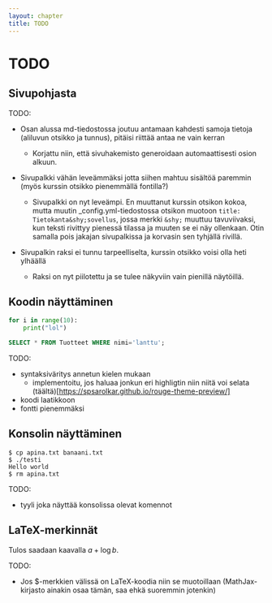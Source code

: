 ```yaml
---
layout: chapter
title: TODO
---
```


# TODO

## Sivupohjasta

TODO:
* Osan alussa md-tiedostossa joutuu antamaan kahdesti samoja tietoja
  (aliluvun otsikko ja tunnus), pitäisi riittää antaa ne vain kerran
    - Korjattu niin, että sivuhakemisto generoidaan automaattisesti osion alkuun.
* Sivupalkki vähän leveämmäksi jotta siihen mahtuu sisältöä paremmin
  (myös kurssin otsikko pienemmällä fontilla?)
    - Sivupalkki on nyt leveämpi. En muuttanut kurssin otsikon kokoa, mutta muutin _config.yml-tiedostossa otsikon muotoon `title: Tietokanta&shy;sovellus`, jossa merkki `&shy;` muuttuu tavuviivaksi, kun teksti rivittyy pienessä tilassa ja muuten se ei näy ollenkaan. Otin samalla pois jakajan sivupalkissa ja korvasin sen tyhjällä rivillä.


* Sivupalkin raksi ei tunnu tarpeelliselta, kurssin otsikko voisi
  olla heti ylhäällä
  - Raksi on nyt piilotettu ja se tulee näkyviin vain pienillä näytöillä.

## Koodin näyttäminen

```python
for i in range(10):
	print("lol")
```
```sql
SELECT * FROM Tuotteet WHERE nimi='lanttu';
```

TODO:
* syntaksiväritys annetun kielen mukaan
  - implementoitu, jos haluaa jonkun eri highligtin niin niitä voi selata (täältä)[https://spsarolkar.github.io/rouge-theme-preview/]
* koodi laatikkoon
* fontti pienemmäksi

## Konsolin näyttäminen

```
$ cp apina.txt banaani.txt
$ ./testi
Hello world
$ rm apina.txt
```

TODO:
* tyyli joka näyttää konsolissa olevat komennot

## LaTeX-merkinnät

Tulos saadaan kaavalla $a+\log b$.

TODO:
* Jos $-merkkien välissä on LaTeX-koodia niin se muotoillaan
  (MathJax-kirjasto ainakin osaa tämän, saa ehkä suoremmin jotenkin)


